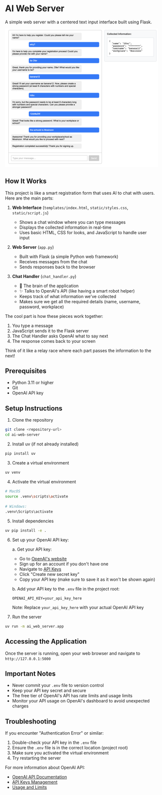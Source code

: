# AI Web Server

A simple web server with a centered text input interface built using Flask.

![Screenshot of the application](screenshot.png)

## How It Works

This project is like a smart registration form that uses AI to chat with users. Here are the main parts:

1. **Web Interface** (`templates/index.html`, `static/styles.css`, `static/script.js`)
   - Shows a chat window where you can type messages
   - Displays the collected information in real-time
   - Uses basic HTML, CSS for looks, and JavaScript to handle user input

2. **Web Server** (`app.py`)
   - Built with Flask (a simple Python web framework)
   - Receives messages from the chat
   - Sends responses back to the browser

3. **Chat Handler** (`chat_handler.py`)
   - 🤖 The brain of the application
   - ✨ Talks to OpenAI's API (like having a smart robot helper)
   - Keeps track of what information we've collected
   - Makes sure we get all the required details (name, username, password, workplace)

The cool part is how these pieces work together:
1. You type a message
2. JavaScript sends it to the Flask server
3. The Chat Handler asks OpenAI what to say next
4. The response comes back to your screen

Think of it like a relay race where each part passes the information to the next!

## Prerequisites

- Python 3.11 or higher
- Git
- OpenAI API key

## Setup Instructions

1. Clone the repository
```bash
git clone <repository-url>
cd ai-web-server
```

2. Install uv (if not already installed)
```bash
pip install uv
```

3. Create a virtual environment
```bash
uv venv
```

4. Activate the virtual environment
```bash
# MacOS
source .venv\scripts\activate

# Windows:
.venv\Scripts\activate
```

5. Install dependencies
```bash
uv pip install -e .
```

6. Set up your OpenAI API key:

   a. Get your API key:
   - Go to [OpenAI's website](https://platform.openai.com/signup)
   - Sign up for an account if you don't have one
   - Navigate to [API Keys](https://platform.openai.com/api-keys)
   - Click "Create new secret key"
   - Copy your API key (make sure to save it as it won't be shown again)

   b. Add your API key to the `.env` file in the project root:
   ```
   OPENAI_API_KEY=your_api_key_here
   ```

   Note: Replace `your_api_key_here` with your actual OpenAI API key

7. Run the server
```bash
uv run -m ai_web_server.app
```

## Accessing the Application

Once the server is running, open your web browser and navigate to `http://127.0.0.1:5000`

## Important Notes

- Never commit your `.env` file to version control
- Keep your API key secret and secure
- The free tier of OpenAI's API has rate limits and usage limits
- Monitor your API usage on OpenAI's dashboard to avoid unexpected charges

## Troubleshooting

If you encounter "Authentication Error" or similar:
1. Double-check your API key in the `.env` file
2. Ensure the `.env` file is in the correct location (project root)
3. Make sure you activated the virtual environment
4. Try restarting the server

For more information about OpenAI API:
- [OpenAI API Documentation](https://platform.openai.com/docs/introduction)
- [API Keys Management](https://platform.openai.com/api-keys)
- [Usage and Limits](https://platform.openai.com/docs/guides/rate-limits)
